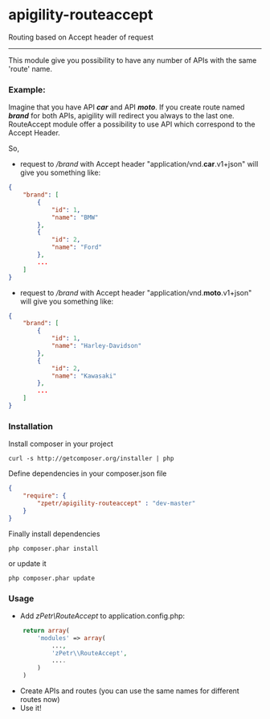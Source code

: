 apigility-routeaccept
=====================

Routing based on Accept header of request

----------
This module give you possibility to have any number of APIs with the same 'route' name.

### Example:
Imagine that you have API ***car*** and API ***moto***. If you create route named ***brand*** for both APIs, apigility will redirect you always to the last one. RouteAccept module offer a possibility to use API which correspond to the Accept Header.

So,

- request to */brand* with Accept header "application/vnd.**car**.v1+json" will give you something like:
```json
{
    "brand": [
		{
			"id": 1,
			"name": "BMW"
		},
		{
			"id": 2,
			"name": "Ford"
		},
		...
	]
}
```
- request to */brand* with Accept header "application/vnd.**moto**.v1+json" will give you something like:
```json
{
    "brand": [
		{
			"id": 1,
			"name": "Harley-Davidson"
		},
		{
			"id": 2,
			"name": "Kawasaki"
		},
		...
	]
}
```  

### Installation
Install composer in your project

    curl -s http://getcomposer.org/installer | php

Define dependencies in your composer.json file

```json
{
    "require": {
        "zpetr/apigility-routeaccept" : "dev-master"
    }
}
```

Finally install dependencies

    php composer.phar install

or update it

    php composer.phar update

### Usage
- Add *zPetr\\RouteAccept* to application.config.php:
```php
	return array(
    	'modules' => array(
        	...,
            'zPetr\\RouteAccept',
            ....
		)
	)     
```
- Create APIs and routes (you can use the same names for different routes now)
- Use it!